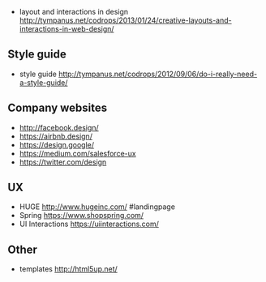 - layout and interactions in design http://tympanus.net/codrops/2013/01/24/creative-layouts-and-interactions-in-web-design/

## Style guide
- style guide http://tympanus.net/codrops/2012/09/06/do-i-really-need-a-style-guide/

## Company websites
- http://facebook.design/
- https://airbnb.design/
- https://design.google/
- https://medium.com/salesforce-ux
- https://twitter.com/design

## UX
- HUGE http://www.hugeinc.com/ #landingpage
- Spring https://www.shopspring.com/
- UI Interactions https://uiinteractions.com/

## Other
- templates http://html5up.net/
